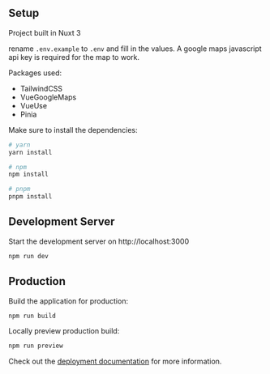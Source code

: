 ## Setup

Project built in Nuxt 3

rename `.env.example` to `.env` and fill in the values. A google maps javascript api key is required for the map to work.

Packages used:
   * TailwindCSS
   * VueGoogleMaps
   * VueUse
   * Pinia


Make sure to install the dependencies:

```bash
# yarn
yarn install

# npm
npm install

# pnpm
pnpm install
```

## Development Server

Start the development server on http://localhost:3000

```bash
npm run dev
```

## Production

Build the application for production:

```bash
npm run build
```

Locally preview production build:

```bash
npm run preview
```

Check out the [deployment documentation](https://nuxt.com/docs/getting-started/deployment) for more information.
